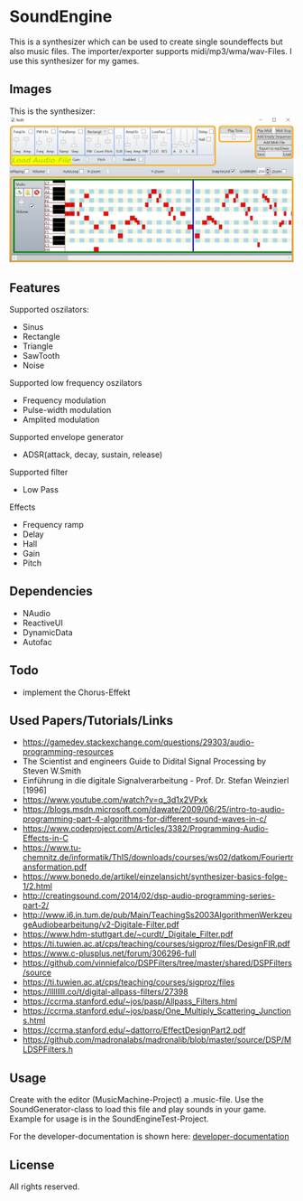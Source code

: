 SoundEngine
============
This is a synthesizer which can be used to create single soundeffects but also music files. The importer/exporter supports midi/mp3/wma/wav-Files. I use this synthesizer for my games.

Images
------
This is the synthesizer:
![Screenshoot](./Data/Images/Screenshoot.JPG)


Features
--------
Supported oszilators:
* Sinus
* Rectangle
* Triangle
* SawTooth
* Noise

Supported low frequency oszilators
* Frequency modulation
* Pulse-width modulation
* Amplited modulation

Supported envelope generator
* ADSR(attack, decay, sustain, release)

Supported filter
* Low Pass

Effects
* Frequency ramp
* Delay
* Hall
* Gain
* Pitch

Dependencies
------------
* NAudio
* ReactiveUI
* DynamicData
* Autofac

Todo
----
* implement the Chorus-Effekt


Used Papers/Tutorials/Links
---------------------------
* https://gamedev.stackexchange.com/questions/29303/audio-programming-resources
* The Scientist and engineers Guide to Didital Signal Processing by Steven W.Smith
* Einführung in die digitale Signalverarbeitung - Prof. Dr. Stefan Weinzierl [1996]
* https://www.youtube.com/watch?v=q_3d1x2VPxk
* https://blogs.msdn.microsoft.com/dawate/2009/06/25/intro-to-audio-programming-part-4-algorithms-for-different-sound-waves-in-c/
* https://www.codeproject.com/Articles/3382/Programming-Audio-Effects-in-C
* https://www.tu-chemnitz.de/informatik/ThIS/downloads/courses/ws02/datkom/Fouriertransformation.pdf
* https://www.bonedo.de/artikel/einzelansicht/synthesizer-basics-folge-1/2.html
* http://creatingsound.com/2014/02/dsp-audio-programming-series-part-2/
* http://www.i6.in.tum.de/pub/Main/TeachingSs2003AlgorithmenWerkzeugeAudiobearbeitung/v2-Digitale-Filter.pdf
* https://www.hdm-stuttgart.de/~curdt/_Digitale_Filter.pdf
* https://ti.tuwien.ac.at/cps/teaching/courses/sigproz/files/DesignFIR.pdf
* https://www.c-plusplus.net/forum/306296-full 
* https://github.com/vinniefalco/DSPFilters/tree/master/shared/DSPFilters/source
* https://ti.tuwien.ac.at/cps/teaching/courses/sigproz/files
* https://llllllll.co/t/digital-allpass-filters/27398
* https://ccrma.stanford.edu/~jos/pasp/Allpass_Filters.html
* https://ccrma.stanford.edu/~jos/pasp/One_Multiply_Scattering_Junctions.html
* https://ccrma.stanford.edu/~dattorro/EffectDesignPart2.pdf
* https://github.com/madronalabs/madronalib/blob/master/source/DSP/MLDSPFilters.h

Usage
-----
Create with the editor (MusicMachine-Project) a .music-file. Use the SoundGenerator-class to load this file and play sounds in your game.
Example for usage is in the SoundEngineTest-Project. 

For the developer-documentation is shown here: [developer-documentation](./Documentation/documentation.md)

License
-------

All rights reserved.